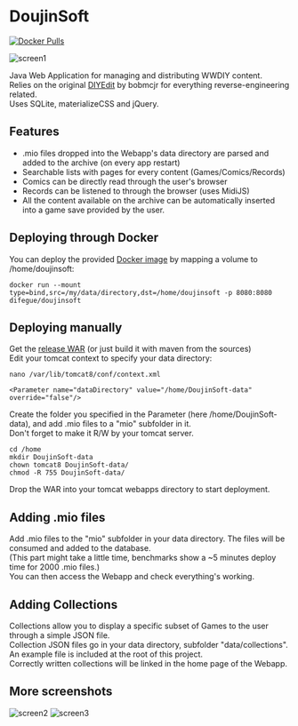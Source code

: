 # DoujinSoft

[![Docker Pulls](https://img.shields.io/docker/pulls/difegue/doujinsoft.svg)](https://hub.docker.com/r/difegue/doujinsoft/)

![screen1](https://cloud.githubusercontent.com/assets/8237712/26278790/4ffd633a-3da3-11e7-865f-015cab5fef5e.png)

Java Web Application for managing and distributing WWDIY content.  
Relies on the original [DIYEdit](https://gbatemp.net/threads/warioware-d-i-y-editor.346953/) by bobmcjr for everything reverse-engineering related.  
Uses SQLite, materializeCSS and jQuery. 

## Features  

* .mio files dropped into the Webapp's data directory are parsed and added to the archive (on every app restart)
* Searchable lists with pages for every content (Games/Comics/Records)
* Comics can be directly read through the user's browser
* Records can be listened to through the browser (uses MidiJS)
* All the content available on the archive can be automatically inserted into a game save provided by the user.


## Deploying through Docker 

You can deploy the provided [Docker image](https://hub.docker.com/r/difegue/doujinsoft) by mapping a volume to /home/doujinsoft:
```
docker run --mount type=bind,src=/my/data/directory,dst=/home/doujinsoft -p 8080:8080 difegue/doujinsoft
```

## Deploying manually 

Get the [release WAR](https://github.com/Difegue/DoujinSoft/releases) (or just build it with maven from the sources)  
Edit your tomcat context to specify your data directory:  
```
nano /var/lib/tomcat8/conf/context.xml

<Parameter name="dataDirectory" value="/home/DoujinSoft-data" override="false"/>
```   
Create the folder you specified in the Parameter (here /home/DoujinSoft-data), and add .mio files to a "mio" subfolder in it.  
Don't forget to make it R/W by your tomcat server.  
```
cd /home
mkdir DoujinSoft-data
chown tomcat8 DoujinSoft-data/
chmod -R 755 DoujinSoft-data/
```
Drop the WAR into your tomcat webapps directory to start deployment.  

## Adding .mio files

Add .mio files to the "mio" subfolder in your data directory.
The files will be consumed and added to the database.  
(This part might take a little time, benchmarks show a ~5 minutes deploy time for 2000 .mio files.)  
You can then access the Webapp and check everything's working.

## Adding Collections

Collections allow you to display a specific subset of Games to the user through a simple JSON file.  
Collection JSON files go in your data directory, subfolder "data/collections". An example file is included at the root of this project.  
Correctly written collections will be linked in the home page of the Webapp.

## More screenshots
![screen2](https://cloud.githubusercontent.com/assets/8237712/26278791/4fff292c-3da3-11e7-96be-575c8c96ab0b.png)
![screen3](https://cloud.githubusercontent.com/assets/8237712/26278792/50025d7c-3da3-11e7-947d-d87debba05c9.png)
